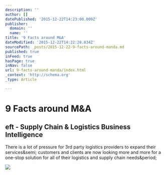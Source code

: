 ```yaml
---
description: ''
author: []
datePublished: '2015-12-22T14:23:00.009Z'
publisher:
  domain: ''
  name: ''
title: '9 Facts around M&A'
dateModified: '2015-12-22T14:22:28.834Z'
sourcePath: _posts/2015-12-22-9-facts-around-manda.md
published: true
inFeed: true
hasPage: true
inNav: false
url: 9-facts-around-manda/index.html
_context: 'http://schema.org'
_type: Article

---
```

# 9 Facts around M&A

<article style=""><h1>eft - Supply Chain &amp; Logistics Business Intelligence</h1><p>There is a lot of pressure for 3rd party logistics providers to expand their services&amp;semi; customers and clients are now looking more and more for a one-stop solution for all of their logistics and supply chain needs&amp;period;</p><img src="http://morailogistics.com/wp-content/uploads/morai-logistics-infographic-9-facts-looking-at-mergers-and-acquisitions-in-3pls.jpg" /></article>